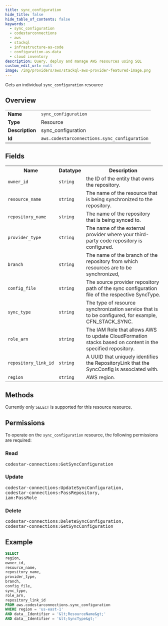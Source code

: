 ```yaml
---
title: sync_configuration
hide_title: false
hide_table_of_contents: false
keywords:
  - sync_configuration
  - codestarconnections
  - aws
  - stackql
  - infrastructure-as-code
  - configuration-as-data
  - cloud inventory
description: Query, deploy and manage AWS resources using SQL
custom_edit_url: null
image: /img/providers/aws/stackql-aws-provider-featured-image.png
---
```

Gets an individual <code>sync_configuration</code> resource

## Overview
<table><tbody>
<tr><td><b>Name</b></td><td><code>sync_configuration</code></td></tr>
<tr><td><b>Type</b></td><td>Resource</td></tr>
<tr><td><b>Description</b></td><td>sync_configuration</td></tr>
<tr><td><b>Id</b></td><td><code>aws.codestarconnections.sync_configuration</code></td></tr>
</tbody></table>

## Fields
<table><tbody>
<tr><th>Name</th><th>Datatype</th><th>Description</th></tr>
<tr><td><code>owner_id</code></td><td><code>string</code></td><td>the ID of the entity that owns the repository.</td></tr>
<tr><td><code>resource_name</code></td><td><code>string</code></td><td>The name of the resource that is being synchronized to the repository.</td></tr>
<tr><td><code>repository_name</code></td><td><code>string</code></td><td>The name of the repository that is being synced to.</td></tr>
<tr><td><code>provider_type</code></td><td><code>string</code></td><td>The name of the external provider where your third-party code repository is configured.</td></tr>
<tr><td><code>branch</code></td><td><code>string</code></td><td>The name of the branch of the repository from which resources are to be synchronized,</td></tr>
<tr><td><code>config_file</code></td><td><code>string</code></td><td>The source provider repository path of the sync configuration file of the respective SyncType.</td></tr>
<tr><td><code>sync_type</code></td><td><code>string</code></td><td>The type of resource synchronization service that is to be configured, for example, CFN_STACK_SYNC.</td></tr>
<tr><td><code>role_arn</code></td><td><code>string</code></td><td>The IAM Role that allows AWS to update CloudFormation stacks based on content in the specified repository.</td></tr>
<tr><td><code>repository_link_id</code></td><td><code>string</code></td><td>A UUID that uniquely identifies the RepositoryLink that the SyncConfig is associated with.</td></tr>
<tr><td><code>region</code></td><td><code>string</code></td><td>AWS region.</td></tr>

</tbody></table>

## Methods
Currently only <code>SELECT</code> is supported for this resource resource.

## Permissions

To operate on the <code>sync_configuration</code> resource, the following permissions are required:

### Read
<pre>
codestar-connections:GetSyncConfiguration</pre>

### Update
<pre>
codestar-connections:UpdateSyncConfiguration,
codestar-connections:PassRepository,
iam:PassRole</pre>

### Delete
<pre>
codestar-connections:DeleteSyncConfiguration,
codestar-connections:GetSyncConfiguration</pre>


## Example
```sql
SELECT
region,
owner_id,
resource_name,
repository_name,
provider_type,
branch,
config_file,
sync_type,
role_arn,
repository_link_id
FROM aws.codestarconnections.sync_configuration
WHERE region = 'us-east-1'
AND data__Identifier = '&lt;ResourceName&gt;'
AND data__Identifier = '&lt;SyncType&gt;'
```
